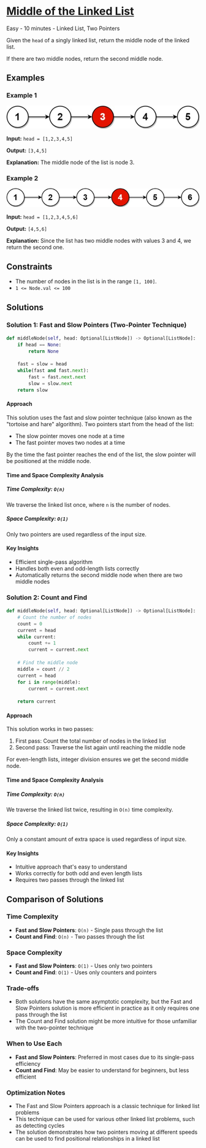 # [Middle of the Linked List](https://leetcode.com/problems/middle-of-the-linked-list/)

Easy - 10 minutes - Linked List, Two Pointers

Given the `head` of a singly linked list, return the middle node of the linked list.

If there are two middle nodes, return the second middle node.

## Examples

### Example 1

![Middle of the Linked List Example 1](assets/middle_of_the_linked_list_example1.jpg)

**Input:** `head = [1,2,3,4,5]`

**Output:** `[3,4,5]`

**Explanation:** The middle node of the list is node 3.

### Example 2

![Middle of the Linked List Example 2](assets/middle_of_the_linked_list_example2.jpg)

**Input:** `head = [1,2,3,4,5,6]`

**Output:** `[4,5,6]`

**Explanation:** Since the list has two middle nodes with values 3 and 4, we return the second one.

## Constraints

- The number of nodes in the list is in the range `[1, 100]`.
- `1 <= Node.val <= 100`

## Solutions

### Solution 1: Fast and Slow Pointers (Two-Pointer Technique)

```python
def middleNode(self, head: Optional[ListNode]) -> Optional[ListNode]:
    if head == None:
        return None

    fast = slow = head
    while(fast and fast.next):
        fast = fast.next.next
        slow = slow.next
    return slow
```

#### Approach

This solution uses the fast and slow pointer technique (also known as the "tortoise and hare" algorithm). Two pointers start from the head of the list:

- The slow pointer moves one node at a time
- The fast pointer moves two nodes at a time

By the time the fast pointer reaches the end of the list, the slow pointer will be positioned at the middle node.

#### Time and Space Complexity Analysis

##### Time Complexity: `O(n)`

We traverse the linked list once, where `n` is the number of nodes.

##### Space Complexity: `O(1)`

Only two pointers are used regardless of the input size.

#### Key Insights

- Efficient single-pass algorithm
- Handles both even and odd-length lists correctly
- Automatically returns the second middle node when there are two middle nodes

### Solution 2: Count and Find

```python
def middleNode(self, head: Optional[ListNode]) -> Optional[ListNode]:
    # Count the number of nodes
    count = 0
    current = head
    while current:
        count += 1
        current = current.next
    
    # Find the middle node
    middle = count // 2
    current = head
    for i in range(middle):
        current = current.next
    
    return current
```

#### Approach

This solution works in two passes:

1. First pass: Count the total number of nodes in the linked list
2. Second pass: Traverse the list again until reaching the middle node

For even-length lists, integer division ensures we get the second middle node.

#### Time and Space Complexity Analysis

##### Time Complexity: `O(n)`

We traverse the linked list twice, resulting in `O(n)` time complexity.

##### Space Complexity: `O(1)`

Only a constant amount of extra space is used regardless of input size.

#### Key Insights

- Intuitive approach that's easy to understand
- Works correctly for both odd and even length lists
- Requires two passes through the linked list

## Comparison of Solutions

### Time Complexity

- **Fast and Slow Pointers**: `O(n)` - Single pass through the list
- **Count and Find**: `O(n)` - Two passes through the list

### Space Complexity

- **Fast and Slow Pointers**: `O(1)` - Uses only two pointers
- **Count and Find**: `O(1)` - Uses only counters and pointers

### Trade-offs

- Both solutions have the same asymptotic complexity, but the Fast and Slow Pointers solution is more efficient in practice as it only requires one pass through the list
- The Count and Find solution might be more intuitive for those unfamiliar with the two-pointer technique

### When to Use Each

- **Fast and Slow Pointers**: Preferred in most cases due to its single-pass efficiency
- **Count and Find**: May be easier to understand for beginners, but less efficient

### Optimization Notes

- The Fast and Slow Pointers approach is a classic technique for linked list problems
- This technique can be used for various other linked list problems, such as detecting cycles
- The solution demonstrates how two pointers moving at different speeds can be used to find positional relationships in a linked list

```
